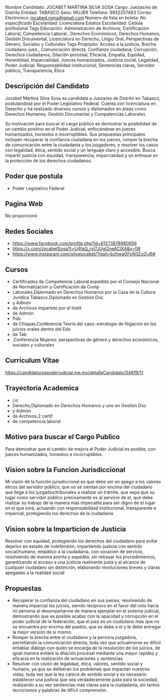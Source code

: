 Nombre Candidato: JOCABET MARTINA SILVA SOSA
Cargo: Juezas/es de Distrito
Entidad: TABASCO
Sexo: MUJER
Telefono: 9932207483
Correo Electronico: jocabed.roma@gmail.com
Numero de lista en boleta: *No especificado*
Escolaridad: Licenciatura
Estatus Escolaridad: Cédula profesional
Tags Educación: Administración de Archivos, Certificación Laboral, Competencia Laboral., Derechos Económicos, Derechos Humanos, Gestión Documental, Licenciatura en Derecho, Litigio Oral, Perspectivas de Género, Sociales y Culturales
Tags Propósito: Acceso a la justicia, Brecha ciudadano-juez., Comunicación directa, Confianza ciudadana, Corrupción, Derechos ciudadanos, Dilación procesal, Eficacia, Empatía, Equidad, Honestidad, Imparcialidad, Jueces humanizados, Justicia social, Legalidad, Poder Judicial, Responsabilidad institucional, Sentencias claras, Servidor público, Transparencia, Ética


## Descripción del Candidato 

Jocabet Martina Silva Sosa es candidata a Jueza/es de Distrito en Tabasco, postulándose por el Poder Legislativo Federal. Cuenta con licenciatura en Derecho y ha realizado diversos cursos y diplomados en áreas como Derechos Humanos, Gestión Documental y Competencias Laborales. 

Su motivación para buscar el cargo público es demostrar la posibilidad de un cambio positivo en el Poder Judicial, enfocándose en jueces humanizados, honestos e incorruptibles. Sus propuestas principales incluyen recuperar la confianza ciudadana en los jueces, romper la brecha de comunicación entre la ciudadanía y los juzgadores, y resolver los casos con legalidad, ética, sentido social y un lenguaje claro y accesible. Busca impartir justicia con equidad, transparencia, imparcialidad y un enfoque en la protección de los derechos ciudadanos.


## Poder que postula

- Poder Legislativo Federal


## Pagina Web

No proporcionó


## Redes Sociales

- https://www.facebook.com/profile.php?id=61573878960656
- https://x.com/JocabetSosa?t=U4faQ_ryl7JUgI2neAClXA&s=08
- https://www.instagram.com/silvajocabet/?igsh=bzhwaGFpN3ZoZjJ6#


## Cursos

- Certificados de Competencia Laboral expedido por el Consejo Nacional de Normalización y Certificación de Comp
- Laborales,Diplomado en Derechos Humanos por la Casa de la Cultura Jurídica Tabasco,Diplomado en Gestión Doc
- y Admón
- de Archivos impartido por el Instit
- de Admón
- Púb
- de Chiapas,Conferencia Teoría del caso: estrategia de litigación en los juicios orales dentro del Edo
- de Tab
- ,Conferencia Mujeres: perspectivas de género y derechos económicos, sociales y culturales


## Curriculum Vitae

https://candidaturaspoderjudicial.ine.mx/detalleCandidato/54919/11


## Trayectoria Academica

- Lic
- Derecho,Diplomado en Derechos Humanos y uno en Gestión Doc
- y Admón
- de Archivos,2 certif
- de competencia laboral


## Motivo para buscar el Cargo Publico

Para demostrar que el cambio de mejora al Poder Judicial es posible, con jueces humanizados, honestos e incorruptibles.


## Vision sobre la Funcion Jurisdiccional

Mi visión de la función jurisdiccional es que debe ser en apego a los valores éticos del servidor público, que no se sientan por encima del ciudadano que llega a los juzgados/tribunales a realizar un trámite, que sepa que su lugar como servidor público precisamente es al servicio de el, que debe realizar su trabajo de la manera más impecable para ser digno de el lugar en el que está, actuando con responsabilidad institucional, transparente e imparcial, protegiendo los derechos de la ciudadania


## Vision sobre la Imparticion de Justicia

Resolver con equidad, protegiendo los derechos del ciudadano para evitar dejarlos en estado de indefensión, impartiendo justicia con sentido social/humano, empático a la ciudadanía, con vocación de servicio, resolviendo de manera pronta y expedita, sin retrasar los procedimientos, garantizando el acceso a una justicia realmente justa y al alcance de cualquier ciudadano sin distinción, elaborando resoluciones breves y claras apegadas a la realidad social


## Propuestas

- Recuperar la confianza del ciudadano en sus jueces, resolviendo de manera imparcial los juicios, siendo recíproco en el favor del voto hacia mi persona al desempeñarme de manera ejemplar en el sistema judicial, demostrando que es posible acabar con la opacidad y corrupción en el poder judicial de la federación, que el juez es un ciudadano más que no se encuentra por encima del pueblo, que se debe a el y le debe entregar la mejor versión de si mismo.
- Romper la brecha entre el ciudadano y la persona juzgadora, permitiendo la comunicación directa, toda vez que actualmente es difícil entablar diálogo con quien se encarga de la resolución de los juicios, de igual manera evitaré la dilación procesal mediante una mayor rapidez y eficacia en la realización de actuaciones y sentencias.
- Resolver con visión de legalidad, ética, valores, sentido social y humano, ya que se deliberan los problemas que impactan nuestras vidas, toda vez que la ley carece de sentido social y es necesario establecer una justicia que sea verdaderamente justa para la sociedad, realizando a su vez sentencias más claras para la ciudadanía, sin tantos tecnicismos y palabras de difícil comprensión.

